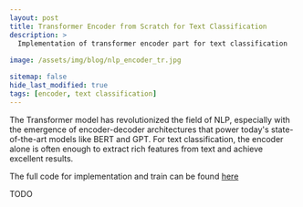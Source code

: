 ```yaml
---
layout: post
title: Transformer Encoder from Scratch for Text Classification
description: >
  Implementation of transformer encoder part for text classification
  
image: /assets/img/blog/nlp_encoder_tr.jpg

sitemap: false
hide_last_modified: true
tags: [encoder, text classification]
---
```


The Transformer model has revolutionized the field of NLP, especially with the emergence of encoder-decoder architectures that power today's state-of-the-art models like BERT and GPT. For text classification, the encoder alone is often enough to extract rich features from text and achieve excellent results.

The full code for implementation and train can be found [here](https://www.kaggle.com/code/abramova/transformer-classification-from-scratch-pytorch/notebook)

TODO
